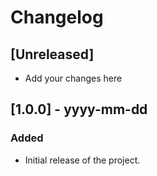 # Changelog

## [Unreleased]
- Add your changes here

## [1.0.0] - yyyy-mm-dd
### Added
- Initial release of the project.